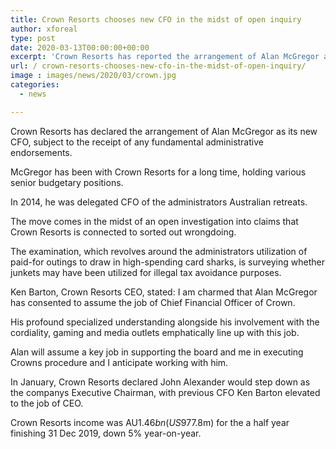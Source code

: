 ```yaml
---
title: Crown Resorts chooses new CFO in the midst of open inquiry
author: xforeal 
type: post
date: 2020-03-13T00:00:00+00:00
excerpt: 'Crown Resorts has reported the arrangement of Alan McGregor as its new CFO, subject to the receipt of any important administrative approvals '
url: / crown-resorts-chooses-new-cfo-in-the-midst-of-open-inquiry/
image : images/news/2020/03/crown.jpg
categories:
  - news

---
```

Crown Resorts has declared the arrangement of Alan McGregor as its new CFO, subject to the receipt of any fundamental administrative endorsements. 

McGregor has been with Crown Resorts for a long time, holding various senior budgetary positions. 

In 2014, he was delegated CFO of the administrators Australian retreats. 

The move comes in the midst of an open investigation into claims that Crown Resorts is connected to sorted out wrongdoing. 

The examination, which revolves around the administrators utilization of paid-for outings to draw in high-spending card sharks, is surveying whether junkets may have been utilized for illegal tax avoidance purposes. 

Ken Barton, Crown Resorts CEO, stated: I am charmed that Alan McGregor has consented to assume the job of Chief Financial Officer of Crown. 

His profound specialized understanding alongside his involvement with the cordiality, gaming and media outlets emphatically line up with this job. 

Alan will assume a key job in supporting the board and me in executing Crowns procedure and I anticipate working with him. 

In January, Crown Resorts declared John Alexander would step down as the companys Executive Chairman, with previous CFO Ken Barton elevated to the job of CEO. 

Crown Resorts income was AU$1.46bn (US$977.8m) for the a half year finishing 31 Dec 2019, down 5&percnt; year-on-year.